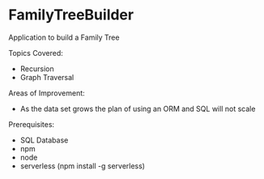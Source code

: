 # FamilyTreeBuilder

Application to build a Family Tree

Topics Covered:
- Recursion
- Graph Traversal

Areas of Improvement:
- As the data set grows the plan of using an ORM and SQL will not scale

Prerequisites:
- SQL Database
- npm
- node
- serverless (npm install -g serverless)